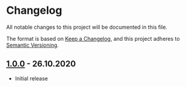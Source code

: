 # Changelog
All notable changes to this project will be documented in this file.

The format is based on [Keep a Changelog](https://keepachangelog.com/en/1.1.0/),
and this project adheres to [Semantic Versioning](https://semver.org/spec/v2.0.0.html).


## [1.0.0] - 26.10.2020
- Initial release


[1.0.0]: https://github.com/kjg-stjoseph-speyer/jugendtreff-registrierung/tags/1.0.0